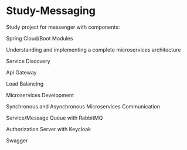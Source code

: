 # Study-Messaging
Study project for messenger with components:

Spring Cloud/Boot Modules

Understanding and implementing a complete microservices architecture

Service Discovery

Api Gateway

Load Balancing

Microservices Development

Synchronous and Asynchronous Microservices Communication

Service/Message Queue with RabbitMQ

Authorization Server with Keycloak

Swagger

